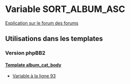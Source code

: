 # Variable SORT_ALBUM_ASC
[Explication sur le forum des forums](http://forum.forumactif.com/t294113-listing-des-variables#SORT_ALBUM_ASC)
## Utilisations dans les templates
### Version phpBB2
#### [Template album_cat_body](subsilver/album_cat_body.md)
* [Variable à la ligne 93](../subsilver/album_cat_body.tpl#L93)